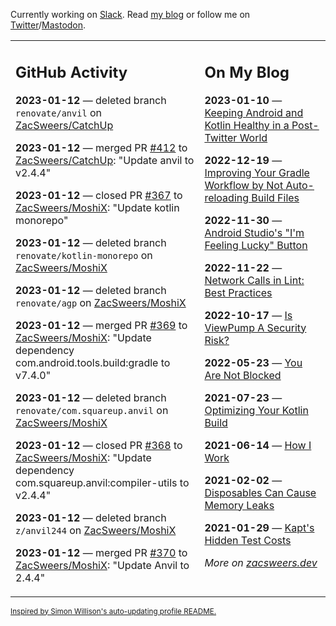 Currently working on [Slack](https://slack.com/). Read [my blog](https://zacsweers.dev/) or follow me on [Twitter](https://twitter.com/ZacSweers)/[Mastodon](https://hachyderm.io/@ZacSweers).

<table><tr><td valign="top" width="60%">

## GitHub Activity
<!-- githubActivity starts -->
**2023-01-12** — deleted branch `renovate/anvil` on [ZacSweers/CatchUp](https://github.com/ZacSweers/CatchUp)

**2023-01-12** — merged PR [#412](https://github.com/ZacSweers/CatchUp/pull/412) to [ZacSweers/CatchUp](https://github.com/ZacSweers/CatchUp): "Update anvil to v2.4.4"

**2023-01-12** — closed PR [#367](https://github.com/ZacSweers/MoshiX/pull/367) to [ZacSweers/MoshiX](https://github.com/ZacSweers/MoshiX): "Update kotlin monorepo"

**2023-01-12** — deleted branch `renovate/kotlin-monorepo` on [ZacSweers/MoshiX](https://github.com/ZacSweers/MoshiX)

**2023-01-12** — deleted branch `renovate/agp` on [ZacSweers/MoshiX](https://github.com/ZacSweers/MoshiX)

**2023-01-12** — merged PR [#369](https://github.com/ZacSweers/MoshiX/pull/369) to [ZacSweers/MoshiX](https://github.com/ZacSweers/MoshiX): "Update dependency com.android.tools.build:gradle to v7.4.0"

**2023-01-12** — deleted branch `renovate/com.squareup.anvil` on [ZacSweers/MoshiX](https://github.com/ZacSweers/MoshiX)

**2023-01-12** — closed PR [#368](https://github.com/ZacSweers/MoshiX/pull/368) to [ZacSweers/MoshiX](https://github.com/ZacSweers/MoshiX): "Update dependency com.squareup.anvil:compiler-utils to v2.4.4"

**2023-01-12** — deleted branch `z/anvil244` on [ZacSweers/MoshiX](https://github.com/ZacSweers/MoshiX)

**2023-01-12** — merged PR [#370](https://github.com/ZacSweers/MoshiX/pull/370) to [ZacSweers/MoshiX](https://github.com/ZacSweers/MoshiX): "Update Anvil to 2.4.4"
<!-- githubActivity ends -->
</td><td valign="top" width="40%">

## On My Blog
<!-- blog starts -->
**2023-01-10** — [Keeping Android and Kotlin Healthy in a Post-Twitter World](https://www.zacsweers.dev/keeping-android-healthy/)

**2022-12-19** — [Improving Your Gradle Workflow by Not Auto-reloading Build Files](https://www.zacsweers.dev/improving-your-workflow-by-not-auto-reloading-build-files/)

**2022-11-30** — [Android Studio's "I'm Feeling Lucky" Button](https://www.zacsweers.dev/android-studios-im-feeling-lucky-button/)

**2022-11-22** — [Network Calls in Lint: Best Practices](https://www.zacsweers.dev/network-calls-in-lint-best-practices/)

**2022-10-17** — [Is ViewPump A Security Risk?](https://www.zacsweers.dev/is-viewpump-a-security-risk/)

**2022-05-23** — [You Are Not Blocked](https://www.zacsweers.dev/you-are-not-blocked/)

**2021-07-23** — [Optimizing Your Kotlin Build](https://www.zacsweers.dev/optimizing-your-kotlin-build/)

**2021-06-14** — [How I Work](https://www.zacsweers.dev/how-i-work/)

**2021-02-02** — [Disposables Can Cause Memory Leaks](https://www.zacsweers.dev/disposables-can-cause-memory-leaks/)

**2021-01-29** — [Kapt's Hidden Test Costs](https://www.zacsweers.dev/kapts-hidden-test-costs/)
<!-- blog ends -->
_More on [zacsweers.dev](https://zacsweers.dev/)_
</td></tr></table>

<sub><a href="https://simonwillison.net/2020/Jul/10/self-updating-profile-readme/">Inspired by Simon Willison's auto-updating profile README.</a></sub>